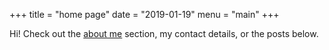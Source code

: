 +++
title = "home page"
date = "2019-01-19"
menu = "main"
+++

Hi! Check out the [about me](./about) section,
my contact details, or the posts below.

